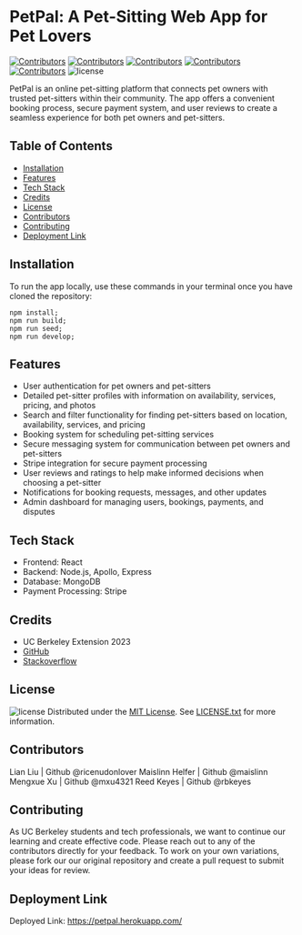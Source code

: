# PetPal: A Pet-Sitting Web App for Pet Lovers

[![Contributors](https://img.shields.io/badge/Collaborator-UCBERKELEY-blue)](https://extension.berkeley.edu/)
[![Contributors](https://img.shields.io/badge/Collaborator-MAISLINN-blue)](https://github.com/Maislinn)
[![Contributors](https://img.shields.io/badge/Collaborator-LIAN-blue)](https://github.com/RicenUdonLover)
[![Contributors](https://img.shields.io/badge/Collaborator-REED-blue)](https://github.com/rbkeyes)
[![Contributors](https://img.shields.io/badge/Collaborator-MENGXUE-blue)](https://github.com/mxu4321)
![license](https://img.shields.io/badge/license-MIT-yellow)

  PetPal is an online pet-sitting platform that connects pet owners with trusted pet-sitters within their community. The app offers a convenient booking process, secure payment system, and user reviews to create a seamless experience for both pet owners and pet-sitters.

## Table of Contents
* [Installation](#installation)
* [Features](#features)
* [Tech Stack](#tech-stack)
* [Credits](#credits)
* [License](#license)
* [Contributors](#contributors)
* [Contributing](#contributing)
* [Deployment Link](#deployment-link)

## Installation
To run the app locally, use these commands in your terminal once you have cloned the repository:

```
npm install;
npm run build;
npm run seed;
npm run develop;
```

## Features

* User authentication for pet owners and pet-sitters
* Detailed pet-sitter profiles with information on availability, services, pricing, and photos
* Search and filter functionality for finding pet-sitters based on location, availability, services, and pricing
* Booking system for scheduling pet-sitting services
* Secure messaging system for communication between pet owners and pet-sitters
* Stripe integration for secure payment processing
* User reviews and ratings to help make informed decisions when choosing a pet-sitter
* Notifications for booking requests, messages, and other updates
* Admin dashboard for managing users, bookings, payments, and disputes

## Tech Stack

* Frontend: React
* Backend: Node.js, Apollo, Express
* Database: MongoDB
* Payment Processing: Stripe


## Credits
- UC Berkeley Extension 2023
- [GitHub](https://docs.github.com/en)
- [Stackoverflow](https://stackoverflow.com/)

## License

![license](https://img.shields.io/badge/license-MIT-yellow)
Distributed under the [MIT License](https://opensource.org/license/mit/). See [LICENSE.txt](/LICENSE) for more information.

## Contributors

Lian Liu  |  Github @ricenudonlover
Maislinn Helfer | Github @maislinn
Mengxue Xu | Github @mxu4321
Reed Keyes | Github @rbkeyes

## Contributing

As UC Berkeley students and tech professionals, we want to continue our learning and create effective code. Please reach out to any of the contributors directly for your feedback. To work on your own variations, please fork our our original repository and create a pull request to submit your ideas for review. 

## Deployment Link

Deployed Link: https://petpal.herokuapp.com/
